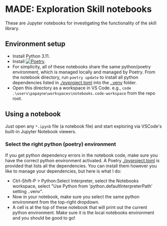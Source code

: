 # MADE: Exploration Skill notebooks

These are Jupyter notebooks for investigating the functionality of the skill
library.

## Environment setup

- Install Python 3.11.
- Install [![Poetry](https://img.shields.io/endpoint?url=https://python-poetry.org/badge/v0.json)](https://python-poetry.org/).
- For simplicity, all of these notebooks share the same python/poetry
  environment, which is managed locally and managed by Poetry. From the notebook
  directory, run `poetry update` to install all python dependencies listed in
  [./pyproject.toml](pyproject.toml) into the [.\.venv](.venv) folder.
- Open this directory as a workspace in VS Code. e.g.,
  `code .\users\papayne\workspaces\notebooks.code-workspace` from the repo root.

## Using a notebook

Just open any `*.ipynb` file (a notebook file) and start exploring via VSCode's
built-in Jupyter Notebook viewers.

### Select the right python (poetry) environment

If you get python dependency errors in the notebook code, make sure you have the
correct python environment activated. A Poetry
[./pyproject.toml](pyproject.toml) is provided that lists all the dependencies.
You can install them however you like to manage your dependencies, but here is
what I do:

- Ctrl-Shift-P > Python:Select Interpreter, select the Notebooks workspace,
  select "Use Python from 'python.defaultInterpreterPath' setting .\.venv".
- Now in your notebook, make sure you select the same python environment from
  the top-right dropdown.
- A cell is at the top of these notebook that will print out the current python
  environment. Make sure it is the local notebooks environment and you should be
  good to go!

